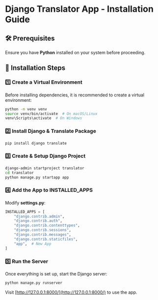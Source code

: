 # Django Translator App - Installation Guide

## 🛠 Prerequisites
Ensure you have **Python** installed on your system before proceeding.

## 🚀 Installation Steps

### 1️⃣ Create a Virtual Environment  
Before installing dependencies, it is recommended to create a virtual environment:

```sh
python -m venv venv  
source venv/bin/activate  # On macOS/Linux  
venv\Scripts\activate  # On Windows  
```

### 2️⃣ Install Django & Translate Package  
```sh
pip install django translate  
```

### 3️⃣ Create & Setup Django Project  
```sh
django-admin startproject translator  
cd translator  
python manage.py startapp app  
```

### 4️⃣ Add the App to INSTALLED_APPS  
Modify **settings.py**:  

```python
INSTALLED_APPS = [  
    "django.contrib.admin",  
    "django.contrib.auth",  
    "django.contrib.contenttypes",  
    "django.contrib.sessions",  
    "django.contrib.messages",  
    "django.contrib.staticfiles",  
    "app",  # New App  
]
```

### 5️⃣ Run the Server  
Once everything is set up, start the Django server:  

```sh
python manage.py runserver  
```

Visit [http://127.0.0.1:8000/](http://127.0.0.1:8000/) to use the app.
